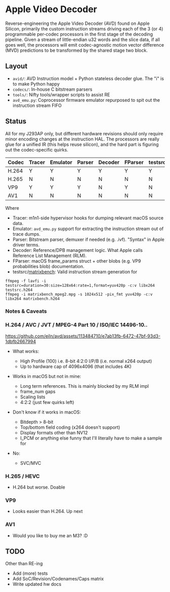 
# Apple Video Decoder

Reverse-engineering the Apple Video Decoder (AVD) found on Apple Silicon, primarily the custom instruction streams driving each of the 3 (or 4) programmable per-codec processors in the first stage of the decoding pipeline. Given a stream of little-endian u32 words and the slice data, if all goes well, the processors will emit codec-agnostic motion vector difference (MVD) predictions to be transformed by the shared stage two block.


## Layout

- `avid/`: AVD Instruction model + Python stateless decoder glue. The "i" is to make Python happy
- `codecs/`: In-house C bitstream parsers
- `tools/`: Nifty tools/wrapper scripts to assist RE
- `avd_emu.py`: Coprocessor firmware emulator repurposed to spit out the instruction stream FIFO


## Status

All for my J293AP only, but different hardware revisions should only require minor encoding changes at the instruction HAL. The processors are really glue for a unified IR (this helps reuse silicon), and the hard part is figuring out the codec-specific quirks.

| Codec | Tracer | Emulator | Parser | Decoder | FParser | testsrc | matrixbench |
|-------|--------|----------|--------|---------|---------|---------|-------------|
| H.264 | Y      | Y        | Y      | Y       | Y       | Y       | Y           |
| H.265 | N      | N        | N      | N       | N       | N       | N           |
| VP9   | Y      | Y        | Y      | N       | Y       | N       | N           |
| AV1   | N      | N        | N      | N       | N       | N       | N           |

Where
- Tracer: m1n1-side hypervisor hooks for dumping relevant macOS source data.
- Emulator: `avd_emu.py` support for extracting the instruction stream out of trace dumps.
- Parser: Bitstream parser, demuxer if needed (e.g. .ivf). "Syntax" in Apple driver terms.
- Decoder: Reference/DPB management logic. What Apple calls Reference List Management (RLM).
- FParser: macOS frame_params struct + other blobs (e.g. VP9 probabilities blob) documentation.
- testsrc/[matrixbench](http://trac.ffmpeg.org/wiki/FancyFilteringExamples#waveformwithenvelope): Valid instruction stream generation for
```
ffmpeg -f lavfi -i testsrc=duration=30:size=128x64:rate=1,format=yuv420p -c:v libx264 testsrc.h264
ffmpeg -i matrixbench_mpeg2.mpg -s 1024x512 -pix_fmt yuv420p -c:v libx264 matrixbench.h264
```

### Notes & Caveats

### H.264 / AVC / JVT / MPEG-4 Part 10 / ISO/IEC 14496-10..

https://github.com/eiln/avd/assets/113484710/e7ab13fb-6472-47bf-93d3-1dbfb2667994

- What works:
	- High Profile (100) i.e. 8-bit 4:2:0 I/P/B (i.e. normal x264 output)
	- Up to hardware cap of 4096x4096 (that includes 4K)

- Works in macOS but not in mine:
	- Long term references. This is mainly blocked by my RLM impl
	- frame_num gaps
	- Scaling lists
	- 4:2:2 (just few quirks left)

- Don't know if it works in macOS:
	- Bitdepth > 8-bit
	- Top/bottom field coding (x264 doesn't support)
	- Display formats other than NV12
	- I_PCM or anything else funny that I'll literally have to make a sample for

- No:
	- SVC/MVC


### H.265 / HEVC

- H.264 but worse. Doable


### VP9

- Looks easier than H.264. Up next


### AV1

- Would you like to buy me an M3? :D



## TODO

Other than RE-ing

- Add (more) tests
- Add SoC/Revision/Codenames/Caps matrix
- Write updated hw docs
